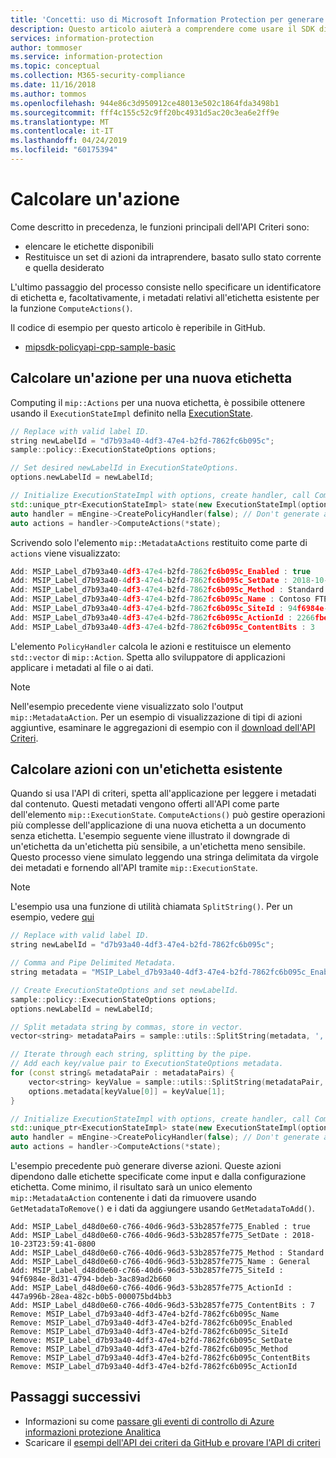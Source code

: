 ```yaml
---
title: 'Concetti: uso di Microsoft Information Protection per generare eventi di controllo'
description: Questo articolo aiuterà a comprendere come usare il SDK di Microsoft Information Protection per il calcolo.
services: information-protection
author: tommoser
ms.service: information-protection
ms.topic: conceptual
ms.collection: M365-security-compliance
ms.date: 11/16/2018
ms.author: tommos
ms.openlocfilehash: 944e86c3d950912ce48013e502c1864fda3498b1
ms.sourcegitcommit: fff4c155c52c9ff20bc4931d5ac20c3ea6e2ff9e
ms.translationtype: MT
ms.contentlocale: it-IT
ms.lasthandoff: 04/24/2019
ms.locfileid: "60175394"
---
```

# <a name="compute-an-action"></a>Calcolare un'azione

Come descritto in precedenza, le funzioni principali dell'API Criteri sono:
- elencare le etichette disponibili
- Restituisce un set di azioni da intraprendere, basato sullo stato corrente e quella desiderato

L'ultimo passaggio del processo consiste nello specificare un identificatore di etichetta e, facoltativamente, i metadati relativi all'etichetta esistente per la funzione `ComputeActions()`.

Il codice di esempio per questo articolo è reperibile in GitHub.

* [mipsdk-policyapi-cpp-sample-basic](https://github.com/Azure-Samples/mipsdk-policyapi-cpp-sample-basic)

## <a name="compute-an-action-for-a-new-label"></a>Calcolare un'azione per una nuova etichetta

Computing il `mip::Actions` per una nuova etichetta, è possibile ottenere usando il `ExecutionStateImpl` definito nella [ExecutionState](concept-handler-policy-executionstate-cpp.md).

```cpp
// Replace with valid label ID.
string newLabelId = "d7b93a40-4df3-47e4-b2fd-7862fc6b095c"; 
sample::policy::ExecutionStateOptions options;

// Set desired newLabelId in ExecutionStateOptions.
options.newLabelId = newLabelId;

// Initialize ExecutionStateImpl with options, create handler, call ComputeActions.
std::unique_ptr<ExecutionStateImpl> state(new ExecutionStateImpl(options));
auto handler = mEngine->CreatePolicyHandler(false); // Don't generate audit event.
auto actions = handler->ComputeActions(*state);
```

Scrivendo solo l'elemento `mip::MetadataActions` restituito come parte di `actions` viene visualizzato:

```cpp
Add: MSIP_Label_d7b93a40-4df3-47e4-b2fd-7862fc6b095c_Enabled : true
Add: MSIP_Label_d7b93a40-4df3-47e4-b2fd-7862fc6b095c_SetDate : 2018-10-23T20:39:06-0800
Add: MSIP_Label_d7b93a40-4df3-47e4-b2fd-7862fc6b095c_Method : Standard
Add: MSIP_Label_d7b93a40-4df3-47e4-b2fd-7862fc6b095c_Name : Contoso FTEs (C)
Add: MSIP_Label_d7b93a40-4df3-47e4-b2fd-7862fc6b095c_SiteId : 94f6984e-8d31-4794-bdeb-3ac89ad2b660
Add: MSIP_Label_d7b93a40-4df3-47e4-b2fd-7862fc6b095c_ActionId : 2266fbe8-a0d9-44e8-bad8-00008f2a0915
Add: MSIP_Label_d7b93a40-4df3-47e4-b2fd-7862fc6b095c_ContentBits : 3
```

L'elemento `PolicyHandler` calcola le azioni e restituisce un elemento `std::vector` di `mip::Action`. Spetta allo sviluppatore di applicazioni applicare i metadati al file o ai dati.

> [!NOTE]
> Nell'esempio precedente viene visualizzato solo l'output `mip::MetadataAction`. Per un esempio di visualizzazione di tipi di azioni aggiuntive, esaminare le aggregazioni di esempio con il [download dell'API Criteri](https://aka.ms/mipsdkbins).

## <a name="compute-actions-with-an-existing-label"></a>Calcolare azioni con un'etichetta esistente

Quando si usa l'API di criteri, spetta all'applicazione per leggere i metadati dal contenuto. Questi metadati vengono offerti all'API come parte dell'elemento `mip::ExecutionState`. `ComputeActions()` può gestire operazioni più complesse dell'applicazione di una nuova etichetta a un documento senza etichetta. L'esempio seguente viene illustrato il downgrade di un'etichetta da un'etichetta più sensibile, a un'etichetta meno sensibile. Questo processo viene simulato leggendo una stringa delimitata da virgole dei metadati e fornendo all'API tramite `mip::ExecutionState`.

> [!NOTE]
> L'esempio usa una funzione di utilità chiamata `SplitString()`. Per un esempio, vedere [qui](https://github.com/Azure-Samples/mipsdk-policyapi-cpp-sample-basic/blob/master/mipsdk-policyapi-cpp-sample-basic/utils.cpp)

```cpp
// Replace with valid label ID.
string newLabelId = "d7b93a40-4df3-47e4-b2fd-7862fc6b095c";

// Comma and Pipe Delimited Metadata.
string metadata = "MSIP_Label_d7b93a40-4df3-47e4-b2fd-7862fc6b095c_Enabled|true,MSIP_Label_d7b93a40-4df3-47e4-b2fd-7862fc6b095c_SetDate|2018-10-23T21:53:31-0800,MSIP_Label_d7b93a40-4df3-47e4-b2fd-7862fc6b095c_Method|Standard,MSIP_Label_d7b93a40-4df3-47e4-b2fd-7862fc6b095c_Name|Contoso FTEs (C),MSIP_Label_d7b93a40-4df3-47e4-b2fd-7862fc6b095c_SiteId|94f6984e-8d31-4794-bdeb-3ac89ad2b660,MSIP_Label_d7b93a40-4df3-47e4-b2fd-7862fc6b095c_ActionId|b56491d9-155f-40ff-866f-0000acd85c31,MSIP_Label_d7b93a40-4df3-47e4-b2fd-7862fc6b095c_ContentBits|7";

// Create ExecutionStateOptions and set newLabelId.
sample::policy::ExecutionStateOptions options;
options.newLabelId = newLabelId;

// Split metadata string by commas, store in vector.
vector<string> metadataPairs = sample::utils::SplitString(metadata, ','); 

// Iterate through each string, splitting by the pipe.
// Add each key/value pair to ExecutionStateOptions metadata.
for (const string& metadataPair : metadataPairs) {
    vector<string> keyValue = sample::utils::SplitString(metadataPair, '|');
    options.metadata[keyValue[0]] = keyValue[1];
}

// Initialize ExecutionStateImpl with options, create handler, call ComputeActions
std::unique_ptr<ExecutionStateImpl> state(new ExecutionStateImpl(options));
auto handler = mEngine->CreatePolicyHandler(false); // Don't generate audit event.
auto actions = handler->ComputeActions(*state);
```

L'esempio precedente può generare diverse azioni. Queste azioni dipendono dalle etichette specificate come input e dalla configurazione etichetta. Come minimo, il risultato sarà un unico elemento `mip::MetadataAction` contenente i dati da rimuovere usando `GetMetadataToRemove()` e i dati da aggiungere usando `GetMetadataToAdd()`.

```
Add: MSIP_Label_d48d0e60-c766-40d6-96d3-53b2857fe775_Enabled : true
Add: MSIP_Label_d48d0e60-c766-40d6-96d3-53b2857fe775_SetDate : 2018-10-23T23:59:41-0800
Add: MSIP_Label_d48d0e60-c766-40d6-96d3-53b2857fe775_Method : Standard
Add: MSIP_Label_d48d0e60-c766-40d6-96d3-53b2857fe775_Name : General
Add: MSIP_Label_d48d0e60-c766-40d6-96d3-53b2857fe775_SiteId : 94f6984e-8d31-4794-bdeb-3ac89ad2b660
Add: MSIP_Label_d48d0e60-c766-40d6-96d3-53b2857fe775_ActionId : 447a996b-28ea-482c-b0b5-000075bd4bb3
Add: MSIP_Label_d48d0e60-c766-40d6-96d3-53b2857fe775_ContentBits : 7
Remove: MSIP_Label_d7b93a40-4df3-47e4-b2fd-7862fc6b095c_Name
Remove: MSIP_Label_d7b93a40-4df3-47e4-b2fd-7862fc6b095c_Enabled
Remove: MSIP_Label_d7b93a40-4df3-47e4-b2fd-7862fc6b095c_SiteId
Remove: MSIP_Label_d7b93a40-4df3-47e4-b2fd-7862fc6b095c_SetDate
Remove: MSIP_Label_d7b93a40-4df3-47e4-b2fd-7862fc6b095c_Method
Remove: MSIP_Label_d7b93a40-4df3-47e4-b2fd-7862fc6b095c_ContentBits
Remove: MSIP_Label_d7b93a40-4df3-47e4-b2fd-7862fc6b095c_ActionId
```

## <a name="next-steps"></a>Passaggi successivi

- Informazioni su come [passare gli eventi di controllo di Azure informazioni protezione Analitica](concept-handler-policy-auditing-cpp.md)
- Scaricare il [esempi dell'API dei criteri da GitHub e provare l'API di criteri](https://azure.microsoft.com/resources/samples/?sort=0&term=mipsdk+policyapi)
